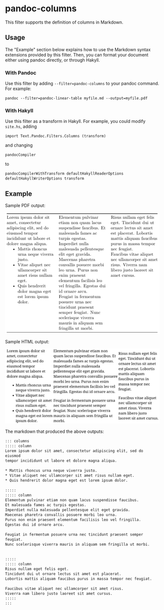 # pandoc-columns

This filter supports the definition of columns in Markdown.

## Usage

The "Example" section below explains how to use the Markdown
syntax extensions provided by this filter.
Then, you can format your document either using pandoc directly,
or through Hakyll.

### With Pandoc

Use this filter by adding `--filter=pandoc-columns` to your pandoc command.
For example:

    pandoc --filter=pandoc-linear-table myfile.md --output=myfile.pdf

### With Hakyll

Use this filter as a transform in Hakyll.
For example, you could modify `site.hs`, adding

```
import Text.Pandoc.Filters.Columns (transform)
```

and changing

```
pandocCompiler
```

to

```
pandocCompilerWithTransform defaultHakyllReaderOptions defaultHakyllWriterOptions transform
```

## Example

Sample PDF output:

![](pdf.png)

Sample HTML output:

![](html.png)

The markdown that produced the above outputs:

    ::: columns
    ::::: column
    Lorem ipsum dolor sit amet, consectetur adipiscing elit, sed do eiusmod
    tempor incididunt ut labore et dolore magna aliqua.

    * Mattis rhoncus urna neque viverra justo.
    * Vitae aliquet nec ullamcorper sit amet risus nullam eget.
    * Quis hendrerit dolor magna eget est lorem ipsum dolor.

    :::::
    ::::: column
    Elementum pulvinar etiam non quam lacus suspendisse faucibus.
    Et malesuada fames ac turpis egestas.
    Imperdiet nulla malesuada pellentesque elit eget gravida.
    Maecenas pharetra convallis posuere morbi leo urna.
    Purus non enim praesent elementum facilisis leo vel fringilla.
    Egestas dui id ornare arcu.

    Feugiat in fermentum posuere urna nec tincidunt praesent semper feugiat.
    Nunc scelerisque viverra mauris in aliquam sem fringilla ut morbi.


    :::::
    ::::: column
    Risus nullam eget felis eget.
    Tincidunt dui ut ornare lectus sit amet est placerat.
    Lobortis mattis aliquam faucibus purus in massa tempor nec feugiat.

    Faucibus vitae aliquet nec ullamcorper sit amet risus.
    Viverra nam libero justo laoreet sit amet cursus.
    :::::
    :::
